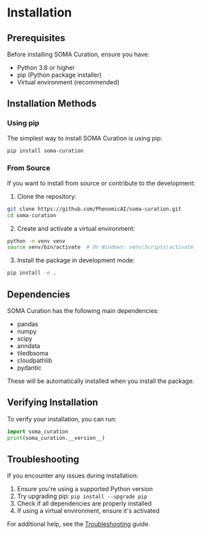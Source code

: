 # Installation

## Prerequisites

Before installing SOMA Curation, ensure you have:

- Python 3.8 or higher
- pip (Python package installer)
- Virtual environment (recommended)

## Installation Methods

### Using pip

The simplest way to install SOMA Curation is using pip:

```bash
pip install soma-curation
```

### From Source

If you want to install from source or contribute to the development:

1. Clone the repository:

```bash
git clone https://github.com/PhenomicAI/soma-curation.git
cd soma-curation
```

2. Create and activate a virtual environment:

```bash
python -m venv venv
source venv/bin/activate  # On Windows: venv\Scripts\activate
```

3. Install the package in development mode:

```bash
pip install -e .
```

## Dependencies

SOMA Curation has the following main dependencies:

- pandas
- numpy
- scipy
- anndata
- tiledbsoma
- cloudpathlib
- pydantic

These will be automatically installed when you install the package.

## Verifying Installation

To verify your installation, you can run:

```python
import soma_curation
print(soma_curation.__version__)
```

## Troubleshooting

If you encounter any issues during installation:

1. Ensure you're using a supported Python version
2. Try upgrading pip: `pip install --upgrade pip`
3. Check if all dependencies are properly installed
4. If using a virtual environment, ensure it's activated

For additional help, see the [Troubleshooting](examples/troubleshooting.md) guide.

